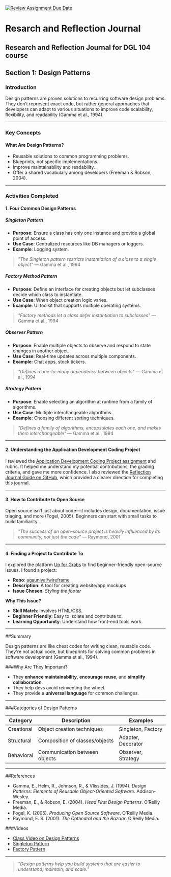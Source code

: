 [![Review Assignment Due Date](https://classroom.github.com/assets/deadline-readme-button-22041afd0340ce965d47ae6ef1cefeee28c7c493a6346c4f15d667ab976d596c.svg)](https://classroom.github.com/a/MMj2nZMu)
# Resarch and Reflection Journal
Research and Reflection Journal for DGL 104 course
---
##  Section 1: Design Patterns

###  Introduction

Design patterns are proven solutions to recurring software design problems. They don’t represent exact code, but rather general approaches that developers can adapt to various situations to improve code scalability, flexibility, and readability (Gamma et al., 1994).

---

###  Key Concepts

####  What Are Design Patterns?

- Reusable solutions to common programming problems.
- Blueprints, not specific implementations.
- Improve maintainability and readability.
- Offer a shared vocabulary among developers (Freeman & Robson, 2004).

---

###  Activities Completed

#### 1. **Four Common Design Patterns**

#####  Singleton Pattern  
- **Purpose**: Ensure a class has only one instance and provide a global point of access.  
- **Use Case**: Centralized resources like DB managers or loggers.  
- **Example**: Logging system.  
> *"The Singleton pattern restricts instantiation of a class to a single object"* — Gamma et al., 1994

#####  Factory Method Pattern  
- **Purpose**: Define an interface for creating objects but let subclasses decide which class to instantiate.  
- **Use Case**: When object creation logic varies.  
- **Example**: UI toolkit that supports multiple operating systems.  
> *"Factory methods let a class defer instantiation to subclasses"* — Gamma et al., 1994

#####  Observer Pattern  
- **Purpose**: Enable multiple objects to observe and respond to state changes in another object.  
- **Use Case**: Real-time updates across multiple components.  
- **Example**: Chat apps, stock tickers.  
> *"Defines a one-to-many dependency between objects"* — Gamma et al., 1994

#####  Strategy Pattern  
- **Purpose**: Enable selecting an algorithm at runtime from a family of algorithms.  
- **Use Case**: Multiple interchangeable algorithms.  
- **Example**: Choosing different sorting techniques.  
> *"Defines a family of algorithms, encapsulates each one, and makes them interchangeable"* — Gamma et al., 1994

---

#### 2. **Understanding the Application Development Coding Project**

I reviewed the [Application Development Coding Project assignment](#) and rubric. It helped me understand my potential contributions, the grading criteria, and gave me more confidence. I also reviewed the [Reflection Journal Guide on GitHub](#), which provided a clearer direction for completing this journal.

---

#### 3. **How to Contribute to Open Source**

Open source isn’t just about code—it includes design, documentation, issue triaging, and more (Fogel, 2005). Beginners can start with small tasks to build familiarity.

> *"The success of an open-source project is heavily influenced by its community, not just the code"* — Raymond, 2001

---

#### 4. **Finding a Project to Contribute To**

I explored the platform [Up for Grabs](https://up-for-grabs.net/) to find beginner-friendly open-source issues. I found a project:

- **Repo**: [agauniyal/wireframe](https://github.com/agauniyal/wireframe/labels/help%20wanted)  
- **Description**: A tool for creating website/app mockups  
- **Issue Chosen**: *Styling the footer*

**Why This Issue?**
- **Skill Match**: Involves HTML/CSS.
- **Beginner Friendly**: Easy to isolate and contribute to.
- **Learning Opportunity**: Understand how front-end tools work.

---

##Summary

Design patterns are like cheat codes for writing clean, reusable code. They're not actual code, but blueprints for solving common problems in software development (Gamma et al., 1994).

###Why Are They Important?
- They **enhance maintainability**, **encourage reuse**, and **simplify collaboration**.
- They help devs avoid reinventing the wheel.
- They provide a **universal language** for common challenges.

---

###Categories of Design Patterns

| Category        | Description                            | Examples                  |
|----------------|----------------------------------------|---------------------------|
| Creational      | Object creation techniques             | Singleton, Factory        |
| Structural      | Composition of classes/objects         | Adapter, Decorator        |
| Behavioral      | Communication between objects          | Observer, Strategy        |

---

##References

- Gamma, E., Helm, R., Johnson, R., & Vlissides, J. (1994). *Design Patterns: Elements of Reusable Object-Oriented Software*. Addison-Wesley.  
- Freeman, E., & Robson, E. (2004). *Head First Design Patterns*. O’Reilly Media.  
- Fogel, K. (2005). *Producing Open Source Software*. O’Reilly Media.  
- Raymond, E. S. (2001). *The Cathedral and the Bazaar*. O’Reilly Media.  

###Videos
- [Class Video on Design Patterns](https://www.youtube.com/watch?v=A9sAIokPGsQ)  
- [Singleton Pattern](https://www.youtube.com/watch?v=tSZn4wkBIu8)  
- [Factory Pattern](https://www.youtube.com/watch?v=s3Wr5_tsODs)  
---

> _“Design patterns help you build systems that are easier to understand, maintain, and scale.”_

